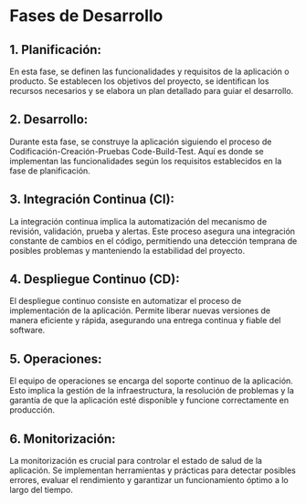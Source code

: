 # Fases de Desarrollo

## 1. Planificación:
En esta fase, se definen las funcionalidades y requisitos de la aplicación o producto. Se establecen los objetivos del proyecto, se identifican los recursos necesarios y se elabora un plan detallado para guiar el desarrollo.

## 2. Desarrollo:
Durante esta fase, se construye la aplicación siguiendo el proceso de Codificación-Creación-Pruebas Code-Build-Test. Aquí es donde se implementan las funcionalidades según los requisitos establecidos en la fase de planificación.

## 3. Integración Continua (CI):
La integración continua implica la automatización del mecanismo de revisión, validación, prueba y alertas. Este proceso asegura una integración constante de cambios en el código, permitiendo una detección temprana de posibles problemas y manteniendo la estabilidad del proyecto.

## 4. Despliegue Continuo (CD):
El despliegue continuo consiste en automatizar el proceso de implementación de la aplicación. Permite liberar nuevas versiones de manera eficiente y rápida, asegurando una entrega continua y fiable del software.

## 5. Operaciones:
El equipo de operaciones se encarga del soporte continuo de la aplicación. Esto implica la gestión de la infraestructura, la resolución de problemas y la garantía de que la aplicación esté disponible y funcione correctamente en producción.

## 6. Monitorización:
La monitorización es crucial para controlar el estado de salud de la aplicación. Se implementan herramientas y prácticas para detectar posibles errores, evaluar el rendimiento y garantizar un funcionamiento óptimo a lo largo del tiempo.

